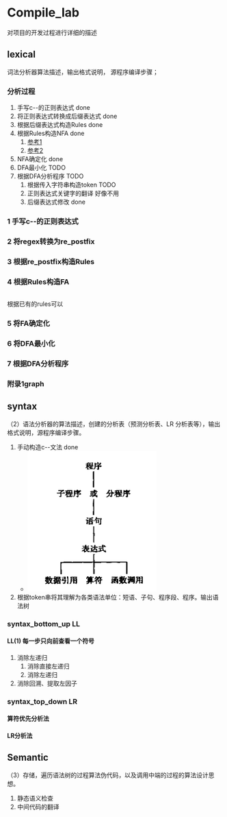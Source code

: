 # Compile_lab

对项目的开发过程进行详细的描述

## lexical

词法分析器算法描述，输出格式说明， 源程序编译步骤；



### 分析过程

1. 手写c--的正则表达式 done
2. 将正则表达式转换成后缀表达式 done
3. 根据后缀表达式构造Rules done
4. 根据Rules构造NFA done
    1. [参考1](https://blog.csdn.net/m0_52293362/article/details/126368664?ops_request_misc=%257B%2522request%255Fid%2522%253A%2522166575589816782417024237%2522%252C%2522scm%2522%253A%252220140713.130102334.pc%255Fall.%2522%257D&request_id=166575589816782417024237&biz_id=0&utm_medium=distribute.pc_search_result.none-task-blog-2~all~first_rank_ecpm_v1~rank_v31_ecpm-7-126368664-null-null.142^v56^control,201^v3^control&utm_term=%E6%AD%A3%E5%88%99%E8%A1%A8%E8%BE%BE%E5%BC%8F%E6%9E%84%E9%80%A0nfa&spm=1018.2226.3001.4187)
    2. [参考2](https://blog.csdn.net/tch3430493902/article/details/102489344?spm=1001.2101.3001.6650.7&utm_medium=distribute.pc_relevant.none-task-blog-2%7Edefault%7EBlogCommendFromBaidu%7ERate-7-102489344-blog-102981220.t0_edu_mix&depth_1-utm_source=distribute.pc_relevant.none-task-blog-2%7Edefault%7EBlogCommendFromBaidu%7ERate-7-102489344-blog-102981220.t0_edu_mix&utm_relevant_index=14)
5. NFA确定化 done
6. DFA最小化 TODO
7. 根据DFA分析程序 TODO
    1. 根据传入字符串构造token TODO
    2. 正则表达式关键字的翻译 好像不用
    3. 后缀表达式修改 done

### 1 手写c--的正则表达式

### 2 将regex转换为re_postfix

### 3 根据re_postfix构造Rules

### 4 根据Rules构造FA

```python

```

根据已有的rules可以

### 5 将FA确定化

### 6 将DFA最小化

### 7 根据DFA分析程序

### 附录1graph

## syntax

（2）语法分析器的算法描述，创建的分析表（预测分析表、LR 分析表等），输出格式说明，源程序编译步骤。

1. 手动构造c--文法 done
    - ![image-20221020200324493](README.assets/image-20221020200324493.png)
2. 根据token串将其理解为各类语法单位：短语、子句、程序段、程序。输出语法树

### syntax_bottom_up LL

#### LL(1) 每一步只向前查看一个符号

1. 消除左递归
    1. 消除直接左递归
    2. 消除左递归
2. 消除回溯、提取左因子

### syntax_top_down LR

#### 算符优先分析法

#### LR分析法

## Semantic

（3）存储，遍历语法树的过程算法伪代码，以及调用中端的过程的算法设计思想。 

1. 静态语义检查
2. 中间代码的翻译